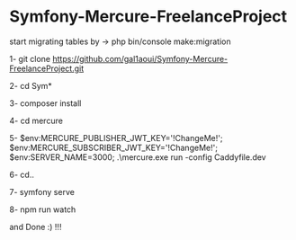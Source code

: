# Symfony-Mercure-FreelanceProject

start migrating tables by -> php bin/console make:migration

1- git clone https://github.com/gal1aoui/Symfony-Mercure-FreelanceProject.git

2- cd Sym*

3- composer install

4- cd mercure

5- $env:MERCURE_PUBLISHER_JWT_KEY='!ChangeMe!'; $env:MERCURE_SUBSCRIBER_JWT_KEY='!ChangeMe!'; $env:SERVER_NAME=3000; .\mercure.exe run -config Caddyfile.dev

6- cd..

7- symfony serve

8- npm run watch

and Done :) !!!
